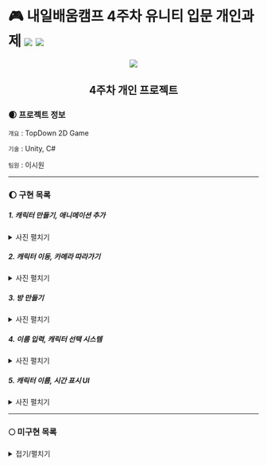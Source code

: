 # 🎮 내일배움캠프 4주차 유니티 입문 개인과제 <img src="https://img.shields.io/badge/Unity-FFFFFF?style=flat&logo=Unity&logoColor=5D5D5D"/> <img src="https://img.shields.io/badge/C%23-5D5D5D?style=flat&logo=csharp&logoColor=FFFFFF"/>       
 
<div align="center">
  <img src="https://encrypted-tbn0.gstatic.com/images?q=tbn:ANd9GcSGGtUQnh2auP6-5piyLjjhl-X2ScndYQy1bBnparJO&s"></img>


## 4주차 개인 프로젝트
</div>
  
### 🌒 프로젝트 정보
`개요` : TopDown 2D Game    

`기술` : Unity, C#    

`팀원` : 이시원

---
### 🌔 구현 목록

##### 1. 캐릭터 만들기, 애니메이션 추가   
<details><summary>사진 펼치기</summary>

    
1. 애니메이션 스크립트 > [PenguinAnimController.cs](https://github.com/SnowScapes/PenquinDoodle/blob/main/Assets/Scripts/PenguinAnimController.cs)    
   ![character](https://github.com/SnowScapes/PenquinDoodle/assets/39547945/4f93ef07-84d8-42a9-955a-faca18fa1ab6)    
</details>

##### 2. 캐릭터 이동, 카메라 따라가기    
<details><summary>사진 펼치기</summary>

    
1. 캐릭터 이동 스크립트 > [InputController](https://github.com/SnowScapes/PenquinDoodle/blob/main/Assets/Scripts/InputController.cs), [PlayerController](https://github.com/SnowScapes/PenquinDoodle/blob/main/Assets/Scripts/PlayerController.cs), [PenguinController](https://github.com/SnowScapes/PenquinDoodle/blob/main/Assets/Scripts/PenguinController.cs), [PenguinAimController](https://github.com/SnowScapes/PenquinDoodle/blob/main/Assets/Scripts/PenguinAimController.cs)    
2. 카메라 이동 스크립트 > [CameraController.cs](https://github.com/SnowScapes/PenquinDoodle/blob/main/Assets/Scripts/NameButton.cs)    
   ![CharacterMove](https://github.com/SnowScapes/PenquinDoodle/assets/39547945/e36dcaa6-c00e-4461-bfc3-fdbc4c92155a)    
</details>

##### 3. 방 만들기    
<details><summary>사진 펼치기</summary>

   ![image](https://github.com/SnowScapes/PenquinDoodle/assets/39547945/fd78c430-f7b9-4a36-9914-0fd61d4efdfb)    
</details>

##### 4. 이름 입력, 캐릭터 선택 시스템    
<details><summary>사진 펼치기</summary>

    
1. 이름 입력 스크립트 > [NameButton.cs](https://github.com/SnowScapes/PenquinDoodle/blob/main/Assets/Scripts/NameButton.cs)    
2. 캐릭터 선택 스크립트 > [CharacterButton.cs](https://github.com/SnowScapes/PenquinDoodle/blob/main/Assets/Scripts/CharacterButton.cs), [GenerateCharacter.cs](https://github.com/SnowScapes/PenquinDoodle/blob/main/Assets/Scripts/GenerateCharacter.cs)    

   ![image](https://github.com/SnowScapes/PenquinDoodle/assets/39547945/d68c6591-889d-4373-af2d-c263142953e2)    
</details>

##### 5. 캐릭터 이름, 시간 표시 UI    
<details><summary>사진 펼치기</summary>


1. 캐릭터 이름 설정 스크립트 > [NameTagText.cs](https://github.com/SnowScapes/PenquinDoodle/blob/main/Assets/Scripts/NameTagText.cs)    
2. 시간 설정 스크립트 > [TimeText.cs](https://github.com/SnowScapes/PenquinDoodle/blob/main/Assets/Scripts/TimeText.cs)    
   
   ![image](https://github.com/SnowScapes/PenquinDoodle/assets/39547945/6517c0a5-dda0-41ec-99d7-59a70da4f816)    
</details>

---
### 🌕 미구현 목록
<details>
 <summary>접기/펼치기</summary>
 1. 캐릭터 머리 위 이름표
 2. 인게임 이름 바꾸기
 3. 인게임 캐릭터 바꾸기
 4. 참가 인원 표시 UI
 5. NPC 다이얼로그
</details>
